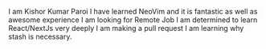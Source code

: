 I am Kishor Kumar Paroi
I have learned NeoVim and it is fantastic as well as awesome experience
I am looking for Remote Job
I am determined to learn React/NextJs very deeply
I am making a pull request
I am learning why stash is necessary.
